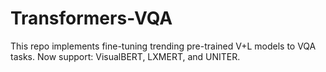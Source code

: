 # Transformers-VQA
This repo implements fine-tuning trending pre-trained V+L models to VQA tasks. Now support: VisualBERT, LXMERT, and UNITER.
